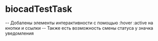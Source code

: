 # biocadTestTask
-- Добалены элементы интерактивности с помощью :hover :active на кнопки и ссылки
-- Также есть возможность смены статуса у значка уведомления